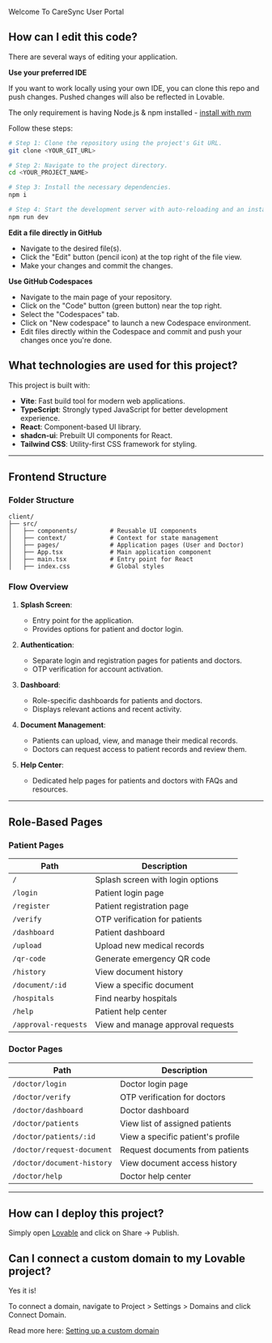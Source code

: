 Welcome To CareSync User Portal

## How can I edit this code?

There are several ways of editing your application.

**Use your preferred IDE**

If you want to work locally using your own IDE, you can clone this repo and push changes. Pushed changes will also be reflected in Lovable.

The only requirement is having Node.js & npm installed - [install with nvm](https://github.com/nvm-sh/nvm#installing-and-updating)

Follow these steps:

```sh
# Step 1: Clone the repository using the project's Git URL.
git clone <YOUR_GIT_URL>

# Step 2: Navigate to the project directory.
cd <YOUR_PROJECT_NAME>

# Step 3: Install the necessary dependencies.
npm i

# Step 4: Start the development server with auto-reloading and an instant preview.
npm run dev
```

**Edit a file directly in GitHub**

- Navigate to the desired file(s).
- Click the "Edit" button (pencil icon) at the top right of the file view.
- Make your changes and commit the changes.

**Use GitHub Codespaces**

- Navigate to the main page of your repository.
- Click on the "Code" button (green button) near the top right.
- Select the "Codespaces" tab.
- Click on "New codespace" to launch a new Codespace environment.
- Edit files directly within the Codespace and commit and push your changes once you're done.

## What technologies are used for this project?

This project is built with:

- **Vite**: Fast build tool for modern web applications.
- **TypeScript**: Strongly typed JavaScript for better development experience.
- **React**: Component-based UI library.
- **shadcn-ui**: Prebuilt UI components for React.
- **Tailwind CSS**: Utility-first CSS framework for styling.

---

## Frontend Structure

### Folder Structure

```
client/
├── src/
│   ├── components/         # Reusable UI components
│   ├── context/            # Context for state management
│   ├── pages/              # Application pages (User and Doctor)
│   ├── App.tsx             # Main application component
│   ├── main.tsx            # Entry point for React
│   ├── index.css           # Global styles
```

### Flow Overview

1. **Splash Screen**:

   - Entry point for the application.
   - Provides options for patient and doctor login.

2. **Authentication**:

   - Separate login and registration pages for patients and doctors.
   - OTP verification for account activation.

3. **Dashboard**:

   - Role-specific dashboards for patients and doctors.
   - Displays relevant actions and recent activity.

4. **Document Management**:

   - Patients can upload, view, and manage their medical records.
   - Doctors can request access to patient records and review them.

5. **Help Center**:
   - Dedicated help pages for patients and doctors with FAQs and resources.

---

## Role-Based Pages

### Patient Pages

| Path                 | Description                       |
| -------------------- | --------------------------------- |
| `/`                  | Splash screen with login options  |
| `/login`             | Patient login page                |
| `/register`          | Patient registration page         |
| `/verify`            | OTP verification for patients     |
| `/dashboard`         | Patient dashboard                 |
| `/upload`            | Upload new medical records        |
| `/qr-code`           | Generate emergency QR code        |
| `/history`           | View document history             |
| `/document/:id`      | View a specific document          |
| `/hospitals`         | Find nearby hospitals             |
| `/help`              | Patient help center               |
| `/approval-requests` | View and manage approval requests |

### Doctor Pages

| Path                       | Description                       |
| -------------------------- | --------------------------------- |
| `/doctor/login`            | Doctor login page                 |
| `/doctor/verify`           | OTP verification for doctors      |
| `/doctor/dashboard`        | Doctor dashboard                  |
| `/doctor/patients`         | View list of assigned patients    |
| `/doctor/patients/:id`     | View a specific patient's profile |
| `/doctor/request-document` | Request documents from patients   |
| `/doctor/document-history` | View document access history      |
| `/doctor/help`             | Doctor help center                |

---

## How can I deploy this project?

Simply open [Lovable](https://lovable.dev/projects/89590b3f-c043-4bdf-a3ef-b601270caad8) and click on Share -> Publish.

## Can I connect a custom domain to my Lovable project?

Yes it is!

To connect a domain, navigate to Project > Settings > Domains and click Connect Domain.

Read more here: [Setting up a custom domain](https://docs.lovable.dev/tips-tricks/custom-domain#step-by-step-guide)
